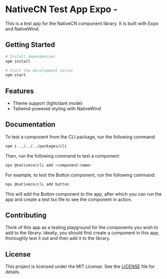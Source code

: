 # NativeCN Test App Expo -

This is a test app for the NativeCN component library. It is built with Expo and NativeWind.

## Getting Started

```bash
# Install dependencies
npm install

# Start the development server
npm start
```

## Features

- Theme support (light/dark mode)
- Tailwind-powered styling with NativeWind

## Documentation

To test a component from the CLI package, run the following command:

```bash
npm i ../../../packages/cli
```

Then, run the following command to test a component:

```bash
npx @nativecn/cli add <component-name>
```

For example, to test the Button component, run the following command:

```bash
npx @nativecn/cli add button
```

This will add the Button component to the app, after which you can run the app and create a test tsx file to see the component in action.

## Contributing

Think of this app as a testing playground for the components you wish to add to the library. Ideally, you should first create a component in this app, thoroughly test it out and then add it to the library.

## License

This project is licensed under the MIT License. See the [LICENSE](LICENSE) file for details.
